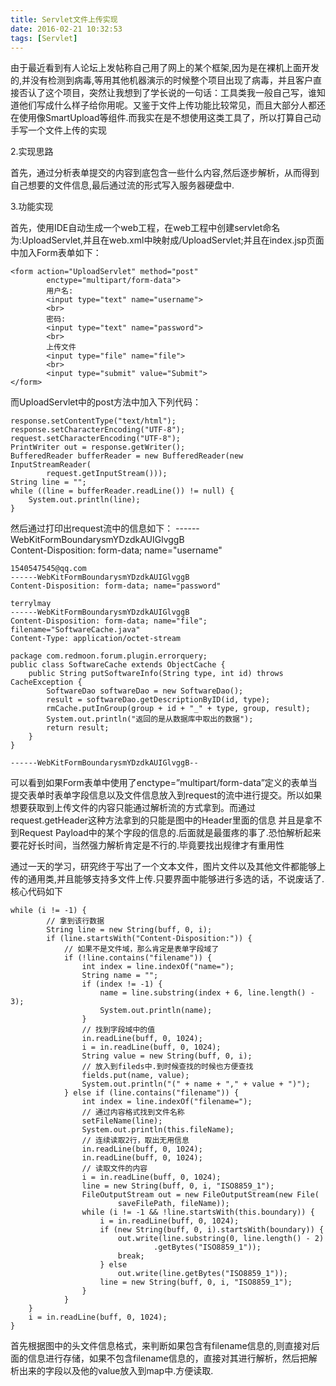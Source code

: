 ```yaml
---
title: Servlet文件上传实现
date: 2016-02-21 10:32:53
tags: [Servlet]
---
```


由于最近看到有人论坛上发帖称自己用了网上的某个框架,因为是在裸机上面开发的,并没有检测到病毒,等用其他机器演示的时候整个项目出现了病毒，并且客户直接否认了这个项目，突然让我想到了学长说的一句话：工具类我一般自己写，谁知道他们写成什么样子给你用呢。又鉴于文件上传功能比较常见，而且大部分人都还在使用像SmartUpload等组件.而我实在是不想使用这类工具了，所以打算自己动手写一个文件上传的实现

<!-- more -->

2.实现思路

首先，通过分析表单提交的内容到底包含一些什么内容,然后逐步解析，从而得到自己想要的文件信息,最后通过流的形式写入服务器硬盘中.

3.功能实现

首先，使用IDE自动生成一个web工程，在web工程中创建servlet命名为:UploadServlet,并且在web.xml中映射成/UploadServlet;并且在index.jsp页面中加入Form表单如下：

	<form action="UploadServlet" method="post"  
	        enctype="multipart/form-data">  
	        用户名:  
	        <input type="text" name="username">  
	        <br>  
	        密码:  
	        <input type="text" name="password">  
	        <br>  
	        上传文件  
	        <input type="file" name="file">  
	        <br>  
	        <input type="submit" value="Submit">  
	</form>  

而UploadServlet中的post方法中加入下列代码：

	response.setContentType("text/html");  
	response.setCharacterEncoding("UTF-8");  
	request.setCharacterEncoding("UTF-8");  
	PrintWriter out = response.getWriter();  
	BufferedReader bufferReader = new BufferedReader(new InputStreamReader(  
	        request.getInputStream()));  
	String line = "";  
	while ((line = bufferReader.readLine()) != null) {  
	    System.out.println(line);  
	} 

然后通过打印出request流中的信息如下：
	------WebKitFormBoundarysmYDzdkAUIGlvggB  
	Content-Disposition: form-data; name="username"  

	1540547545@qq.com  
	------WebKitFormBoundarysmYDzdkAUIGlvggB  
	Content-Disposition: form-data; name="password"  

	terrylmay  
	------WebKitFormBoundarysmYDzdkAUIGlvggB  
	Content-Disposition: form-data; name="file"; filename="SoftwareCache.java"  
	Content-Type: application/octet-stream  

	package com.redmoon.forum.plugin.errorquery;  
	public class SoftwareCache extends ObjectCache {  
	    public String putSoftwareInfo(String type, int id) throws CacheException {  
	        SoftwareDao softwareDao = new SoftwareDao();  
	        result = softwareDao.getDescriptionByID(id, type);  
	        rmCache.putInGroup(group + id + "_" + type, group, result);  
	        System.out.println("返回的是从数据库中取出的数据");  
	        return result;  
	    }  
	}  

	------WebKitFormBoundarysmYDzdkAUIGlvggB--  

可以看到如果Form表单中使用了enctype=”multipart/form-data”定义的表单当提交表单时表单字段信息以及文件信息放入到request的流中进行提交。所以如果想要获取到上传文件的内容只能通过解析流的方式拿到。而通过request.getHeader这种方法拿到的只能是图中的Header里面的信息
并且是拿不到Request Payload中的某个字段的信息的.后面就是最蛋疼的事了.恐怕解析起来要花好长时间，当然强力解析肯定是不行的.毕竟要找出规律才有重用性

通过一天的学习，研究终于写出了一个文本文件，图片文件以及其他文件都能够上传的通用类,并且能够支持多文件上传.只要界面中能够进行多选的话，不说废话了.核心代码如下

	while (i != -1) {  
	        // 拿到该行数据  
	        String line = new String(buff, 0, i);  
	        if (line.startsWith("Content-Disposition:")) {  
	            // 如果不是文件域，那么肯定是表单字段域了  
	            if (!line.contains("filename")) {  
	                int index = line.indexOf("name=");  
	                String name = "";  
	                if (index != -1) {  
	                    name = line.substring(index + 6, line.length() - 3);  
	                    System.out.println(name);  
	                }  
	                // 找到字段域中的值  
	                in.readLine(buff, 0, 1024);  
	                i = in.readLine(buff, 0, 1024);  
	                String value = new String(buff, 0, i);  
	                // 放入到fileds中.到时候查找的时候也方便查找  
	                fields.put(name, value);  
	                System.out.println("(" + name + "," + value + ")");  
	            } else if (line.contains("filename")) {  
	                int index = line.indexOf("filename=");  
	                // 通过内容格式找到文件名称  
	                setFileName(line);  
	                System.out.println(this.fileName);  
	                // 连续读取2行，取出无用信息  
	                in.readLine(buff, 0, 1024);
	                in.readLine(buff, 0, 1024);  
	                // 读取文件的内容  
	                i = in.readLine(buff, 0, 1024);  
	                line = new String(buff, 0, i, "ISO8859_1");  
	                FileOutputStream out = new FileOutputStream(new File(  
	                        saveFilePath, fileName));  
	                while (i != -1 && !line.startsWith(this.boundary)) {  
	                    i = in.readLine(buff, 0, 1024);  
	                    if (new String(buff, 0, i).startsWith(boundary)) {  
	                        out.write(line.substring(0, line.length() - 2)  
	                                .getBytes("ISO8859_1"));  
	                        break;  
	                    } else  
	                        out.write(line.getBytes("ISO8859_1"));  
	                    line = new String(buff, 0, i, "ISO8859_1");  
	                }  
	            }  
	    }  
	    i = in.readLine(buff, 0, 1024); 
	} 

首先根据图中的头文件信息格式，来判断如果包含有filename信息的,则直接对后面的信息进行存储，如果不包含filename信息的，直接对其进行解析，然后把解析出来的字段以及他的value放入到map中.方便读取.